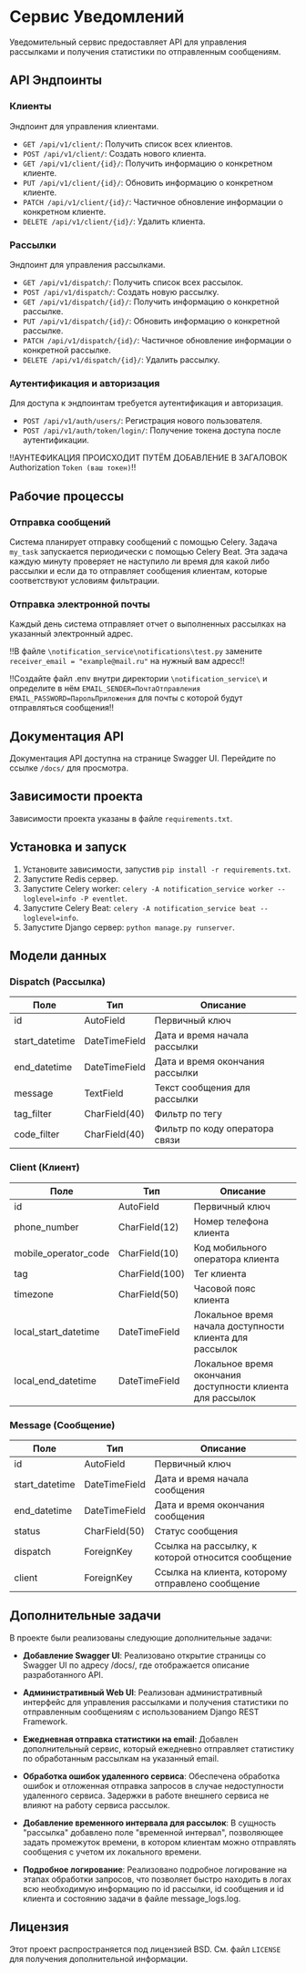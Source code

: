 # Сервис Уведомлений

Уведомительный сервис предоставляет API для управления рассылками и получения статистики по отправленным сообщениям.

## API Эндпоинты

### Клиенты

Эндпоинт для управления клиентами.

- `GET /api/v1/client/`: Получить список всех клиентов.
- `POST /api/v1/client/`: Создать нового клиента.
- `GET /api/v1/client/{id}/`: Получить информацию о конкретном клиенте.
- `PUT /api/v1/client/{id}/`: Обновить информацию о конкретном клиенте.
- `PATCH /api/v1/client/{id}/`: Частичное обновление информации о конкретном клиенте.
- `DELETE /api/v1/client/{id}/`: Удалить клиента.

### Рассылки

Эндпоинт для управления рассылками.

- `GET /api/v1/dispatch/`: Получить список всех рассылок.
- `POST /api/v1/dispatch/`: Создать новую рассылку.
- `GET /api/v1/dispatch/{id}/`: Получить информацию о конкретной рассылке.
- `PUT /api/v1/dispatch/{id}/`: Обновить информацию о конкретной рассылке.
- `PATCH /api/v1/dispatch/{id}/`: Частичное обновление информации о конкретной рассылке.
- `DELETE /api/v1/dispatch/{id}/`: Удалить рассылку.
  
### Аутентификация и авторизация
Для доступа к эндпоинтам требуется аутентификация и авторизация.

- `POST /api/v1/auth/users/`: Регистрация нового пользователя.
- `POST /api/v1/auth/token/login/`: Получение токена доступа после аутентификации.

!!АУНТЕФИКАЦИЯ ПРОИСХОДИТ ПУТЁМ ДОБАВЛЕНИЕ В ЗАГАЛОВОК Authorization `Token (ваш токен)`!!

## Рабочие процессы

### Отправка сообщений

Система планирует отправку сообщений с помощью Celery. Задача `my_task` запускается периодически с помощью Celery Beat. Эта задача каждую минуту проверяет не наступило ли время для какой либо рассылки и если да то отправляет сообщения клиентам, которые соответствуют условиям фильтрации.

### Отправка электронной почты

Каждый день система отправляет отчет о выполненных рассылках на указанный электронный адрес.

!!В файле `\notification_service\notifications\test.py`  замените `receiver_email = "example@mail.ru"` на нужный вам адресс!!

!!Создайте файл .env внутри директории `\notification_service\` и определите в нём `EMAIL_SENDER=ПочтаОтправления
EMAIL_PASSWORD=ПарольПриложения` для почты с которой будут отправляться сообщения!!


## Документация API

Документация API доступна на странице Swagger UI. Перейдите по ссылке `/docs/` для просмотра.

## Зависимости проекта

Зависимости проекта указаны в файле `requirements.txt`.

## Установка и запуск

1. Установите зависимости, запустив `pip install -r requirements.txt`.
2. Запустите Redis сервер.
3. Запустите Celery worker: `celery -A notification_service worker --loglevel=info -P eventlet`.
4. Запустите Celery Beat: `celery -A notification_service beat --loglevel=info`.
5. Запустите Django сервер: `python manage.py runserver`.

## Модели данных

### Dispatch (Рассылка)

| Поле            | Тип               | Описание                                                     |
|-----------------|-------------------|--------------------------------------------------------------|
| id              | AutoField         | Первичный ключ                                               |
| start_datetime  | DateTimeField     | Дата и время начала рассылки                                 |
| end_datetime    | DateTimeField     | Дата и время окончания рассылки                              |
| message         | TextField         | Текст сообщения для рассылки                                 |
| tag_filter      | CharField(40)     | Фильтр по тегу                                               |
| code_filter     | CharField(40)     | Фильтр по коду оператора связи                               |

### Client (Клиент)

| Поле               | Тип               | Описание                                                     |
|--------------------|-------------------|--------------------------------------------------------------|
| id                 | AutoField         | Первичный ключ                                               |
| phone_number       | CharField(12)     | Номер телефона клиента                                       |
| mobile_operator_code | CharField(10)   | Код мобильного оператора клиента                             |
| tag                | CharField(100)    | Тег клиента                                                  |
| timezone           | CharField(50)     | Часовой пояс клиента                                         |
| local_start_datetime | DateTimeField   | Локальное время начала доступности клиента для рассылок       |
| local_end_datetime | DateTimeField    | Локальное время окончания доступности клиента для рассылок    |

### Message (Сообщение)

| Поле            | Тип               | Описание                                                     |
|-----------------|-------------------|--------------------------------------------------------------|
| id              | AutoField         | Первичный ключ                                               |
| start_datetime  | DateTimeField     | Дата и время начала сообщения                                |
| end_datetime    | DateTimeField     | Дата и время окончания сообщения                             |
| status          | CharField(50)     | Статус сообщения                                             |
| dispatch        | ForeignKey        | Ссылка на рассылку, к которой относится сообщение             |
| client          | ForeignKey        | Ссылка на клиента, которому отправлено сообщение              |


## Дополнительные задачи

В проекте были реализованы следующие дополнительные задачи:

- **Добавление Swagger UI**: Реализовано открытие страницы со Swagger UI по адресу /docs/, где отображается описание разработанного API.

- **Административный Web UI**: Реализован административный интерфейс для управления рассылками и получения статистики по отправленным сообщениям с использованием Django REST Framework.

- **Ежедневная отправка статистики на email**: Добавлен дополнительный сервис, который ежедневно отправляет статистику по обработанным рассылкам на указанный email.

- **Обработка ошибок удаленного сервиса**: Обеспечена обработка ошибок и отложенная отправка запросов в случае недоступности удаленного сервиса. Задержки в работе внешнего сервиса не влияют на работу сервиса рассылок.

- **Добавление временного интервала для рассылок**: В сущность "рассылка" добавлено поле "временной интервал", позволяющее задать промежуток времени, в котором клиентам можно отправлять сообщения с учетом их локального времени.

- **Подробное логирование**: Реализовано подробное логирование на этапах обработки запросов, что позволяет быстро находить в логах всю необходимую информацию по id рассылки, id сообщения и id клиента и состоянию задачи в файле message_logs.log.


## Лицензия

Этот проект распространяется под лицензией BSD. См. файл `LICENSE` для получения дополнительной информации.
